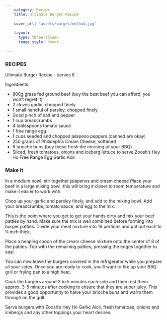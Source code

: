 ```yaml
---
    category: Recipe
    title: Ultimate Burger Recipe
    
    cover_url: "assets/burger/method.jpg"
  
    layout:
      type: three-column
      image_style: cover
      
---
```


### RECIPES

Ultimate Burger Recipe - serves 8

Ingredients

- 800g grass fed ground beef (buy the best beef you can afford, you won’t regret it)
- 2 cloves garlic, chopped finely
- 1 small handful of parsley, chopped finely
- Good pinch of salt and pepper 
- 1 cup breadcrumbs
- 4 tablespoons tomato sauce 
- 1 free range egg
- 1 cups seeded and chopped jalapeno peppers (canned are okay)
- 250 grams of Philidephia Cream Cheese, softened
- 8 brioche buns (buy these fresh the morning of your BBQ)
- Sliced, fresh tomatoes, onions and iceberg lettuce to serve Zoosh’s Hey Ho Free Range Egg Garlic Aioli


### Make it

In a medium bowl, stir together jalapenos and cream cheese 
Place your beef in a large mixing bowl, this will bring it closer to room temperature and make it easier to work with. 

Chop up your garlic and parsley finely, and add to the mixing bowl. 
Add your breadcrumbs, tomato sauce, and egg to the mix. 

This is the point where you get to get your hands dirty and mix your beef patties by hand. Make sure the mix is well combined before forming into burger patties.  Divide your meat mixture into 16 portions and pat out each to ¼ inch thick.

Place a heaping spoon of the cream cheese mixture onto the center of 8 of the patties. Top with the remaining patties, pressing the edges together to seal.

You can now leave the burgers covered in the refrigerator while you prepare all your sides. 
Once you are ready to cook, you’ll want to fire up your BBQ grill or frying pan to a high heat. 

Cook the burgers around 3 to 5 minutes each side and then rest them approx. 3-5 minutes after cooking to ensure that they are super juicy.
This provides a good opportunity to halve your brioche buns and warm them through on the grill.

Serve burgers with Zoosh’s Hey Ho Garlic Aioli, fresh tomatoes, onions and icebergs and any other toppings your heart desires.

